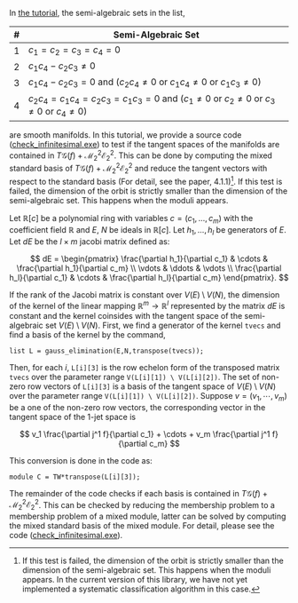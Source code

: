 In [the tutorial](https://github.com/hiroshi-teramoto/local_cohomology_mixed/blob/main/check_smoothness.md), the semi-algebraic sets in the list,

| # | Semi-Algebraic Set |
| - |------------------- |
| 1 | $c_1 = c_2 = c_3 = c_4 = 0$ |
| 2 | $c_1 c_4 - c_2 c_3 \neq 0$ |
| 3 | $c_1 c_4 - c_2 c_3 = 0$ and ($c_2 c_4 \neq 0$ or $c_1 c_4 \neq 0$ or $c_1 c_3 \neq 0$)  |
| 4 | $c_2 c_4 = c_1 c_4 = c_2 c_3 = c_1 c_3 = 0$ and ($c_1 \neq 0$ or $c_2 \neq 0$ or $c_3 \neq 0$ or $c_4 \neq 0$)  |

are smooth manifolds. In this tutorial, we provide a source code ([check_infinitesimal.exe](https://github.com/hiroshi-teramoto/local_cohomology_mixed/blob/main/check_infinitesimal.exe)) to test if the tangent spaces of the manifolds are contained in $T \mathcal{G} \left( f \right) + \mathcal{M}_2^2 \mathcal{E}_2^2$. This can be done by computing the mixed standard basis of $T \mathcal{G} \left( f \right) + \mathcal{M}_2^2 \mathcal{E}_2^2$ and reduce the tangent vectors with respect to the standard basis (For detail, see the paper, 4.1.1)[^1]. If this test is failed, the dimension of the orbit is strictly smaller than the dimension of the semi-algebraic set. This happens when the moduli appears.

Let $\mathbb{R} \left[ c \right]$ be a polynomial ring with variables $c = \left( c_1, \ldots, c_m \right)$ with the coefficient field $\mathbb{R}$ and $E$, $N$ be ideals in $\mathbb{R} \left[ c \right]$. Let $h_1, \ldots, h_l$ be generators of $E$. Let $dE$ be the $l \times m$ jacobi matrix defined as:

$$ dE = 
\begin{pmatrix}
\frac{\partial h_1}{\partial c_1} & \cdots & \frac{\partial h_1}{\partial c_m} \\
\vdots & \ddots & \vdots \\
\frac{\partial h_l}{\partial c_1} & \cdots & \frac{\partial h_l}{\partial c_m}
\end{pmatrix}.
$$

If the rank of the Jacobi matrix is constant over $V \left( E \right) \setminus V \left( N \right)$, the dimension of the kernel of the linear mapping $\mathbb{R}^m \rightarrow \mathbb{R}^l$ represented by the matrix $dE$ is constant and the kernel coinsides with the tangent space of the semi-algebraic set $V \left( E \right) \setminus V \left( N \right)$. First, we find a generator of the kernel `tvecs` and find a basis of the kernel by the command, 

```Singular
list L = gauss_elimination(E,N,transpose(tvecs));
```

Then, for each $i$, `L[i][3]` is the row echelon form of the transposed matrix `tvecs` over the parameter range `V(L[i][1]) \ V(L[i][2])`. The set of non-zero row vectors of `L[i][3]` is a basis of the tangent space of $V \left( E \right) \setminus V \left( N \right)$ over the parameter range `V(L[i][1]) \ V(L[i][2])`. Suppose $v = \left( v_1, \cdots, v_m \right)$ be a one of the non-zero row vectors, the corresponding vector in the tangent space of the $1$-jet space is 

$$ v_1 \frac{\partial j^1 f}{\partial c_1} + \cdots + v_m \frac{\partial j^1 f}{\partial c_m} $$

This conversion is done in the code as:

```Singular
module C = TW*transpose(L[i][3]);
```

The remainder of the code checks if each basis is contained in $T \mathcal{G} \left( f \right) + \mathcal{M}_2^2 \mathcal{E}_2^2$. This can be checked by reducing the membership problem to a membership problem of a mixed module, latter can be solved by computing the mixed standard basis of the mixed module. For detail, please see the code ([check_infinitesimal.exe](https://github.com/hiroshi-teramoto/mixed_module/blob/main/check_infinitesimal.exe)).

[^1]: If this test is failed, the dimension of the orbit is strictly smaller than the dimension of the semi-algebraic set. This happens when the moduli appears. In the current version of this library, we have not yet implemented a systematic classification algorithm in this case.
